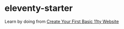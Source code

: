 # eleventy-starter

Learn by doing from [Create Your First Basic 11ty Website](https://11ty.rocks/posts/create-your-first-basic-11ty-website)
